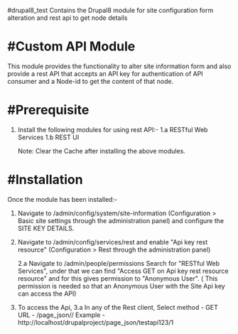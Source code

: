 #drupal8_test
Contains the Drupal8 module for site configuration form alteration and rest api to get node details

#Custom API Module
=======

This module provides the functionality to alter site information form and also provide a rest API that
accepts an API key for authentication of API consumer and a Node-id to get the content of that node.

#Prerequisite
============

1. Install the following modules for using rest API:-
	1.a RESTful Web Services
	1.b REST UI

	Note: Clear the Cache after installing the above modules.

#Installation
============

Once the module has been installed:-

1. Navigate to /admin/config/system/site-information
	(Configuration > Basic site settings through the administration panel) and
	configure the SITE KEY DETAILS.

2. Navigate to /admin/config/services/rest and enable "Api key rest resource"
	(Configuration > Rest through the administration panel)

	2.a Navigate to /admin/people/permissions
		Search for "RESTful Web Services", under that we can find "Access GET on Api key rest resource resource" and for this gives permission to "Anonymous User".
		( This permission is needed so that an Anonymous User with the Site Api key can access the API)

3. To access the Api,
	3.a In any of the Rest client,
		Select method - GET
		URL - <SiteUrl>/page_json/<SiteApiKey>/<NodeId>
		Example - http://localhost/drupalproject/page_json/testapi123/1
